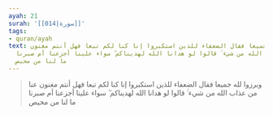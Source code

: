 ```yaml
---
ayah: 21
surah: '[[014|سورة]]'
tags:
- quran/ayah
text: وبرزوا لله جميعا فقال الضعفاء للذين استكبروا إنا كنا لكم تبعا فهل أنتم مغنون
  عنا من عذاب الله من شيء ۚ قالوا لو هدانا الله لهديناكم ۖ سواء علينا أجزعنا أم صبرنا
  ما لنا من محيص
---
```

> وبرزوا لله جميعا فقال الضعفاء للذين استكبروا إنا كنا لكم تبعا فهل أنتم مغنون عنا من عذاب الله من شيء ۚ قالوا لو هدانا الله لهديناكم ۖ سواء علينا أجزعنا أم صبرنا ما لنا من محيص
